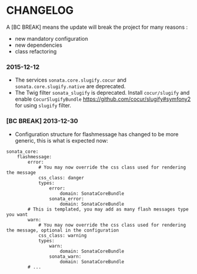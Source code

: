 CHANGELOG
=========

A [BC BREAK] means the update will break the project for many reasons :

* new mandatory configuration
* new dependencies
* class refactoring

### 2015-12-12

* The services `sonata.core.slugify.cocur` and `sonata.core.slugify.native` are deprecated.
* The Twig filter `sonata_slugify` is deprecated. Install `cocur/slugify` and enable `CocurSlugifyBundle` https://github.com/cocur/slugify#symfony2 for using `slugify` filter.

### [BC BREAK] 2013-12-30

* Configuration structure for flashmessage has changed to be more generic, this is what is expected now:

```
sonata_core:
    flashmessage:
        error:
            # You may now override the css class used for rendering the message
            css_class: danger
            types:
                error:
                    domain: SonataCoreBundle
                sonata_error:
                    domain: SonataCoreBundle
        # This is templated, you may add as many flash messages type you want
        warn:
            # You may now override the css class used for rendering the message, optional in the configuration
            css_class: warning
            types:
                warn:
                    domain: SonataCoreBundle
                sonata_warn:
                    domain: SonataCoreBundle
        # ...
```
